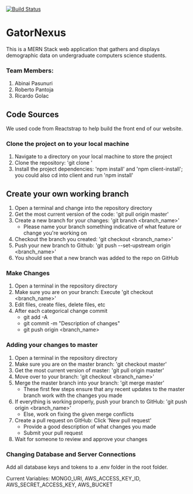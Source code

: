 [![Build Status](https://travis-ci.com/ARRSeniorProject/gator-nexus.svg?branch=main)](https://travis-ci.com/ARRSeniorProject/gator-nexus)

# GatorNexus

This is a MERN Stack web application that gathers and displays demographic data on undergraduate computers science students.

### Team Members:

1. Abinai Pasunuri
2. Roberto Pantoja
3. Ricardo Golac

## Code Sources

We used code from Reactstrap to help build the front end of our website.

### Clone the project on to your local machine

1. Navigate to a directory on your local machine to store the project
2. Clone the repository: 'git clone <clone-link>'
3. Install the project dependencies: 'npm install' and 'npm client-install'; you could also cd into client and run 'npm install'

## Create your own working branch

1. Open a terminal and change into the repository directory
2. Get the most current version of the code: 'git pull origin master'
3. Create a new branch for your changes: 'git branch <branch_name>'
   - Please name your branch something indicative of what feature or change you're working on
4. Checkout the branch you created: 'git checkout <branch_name>'
5. Push your new branch to Github: 'git push --set-upstream origin <branch_name>'
6. You should see that a new branch was added to the repo on GitHub

### Make Changes

1. Open a terminal in the repository directory
2. Make sure you are on your branch: Execute 'git checkout <branch_name>'
3. Edit files, create files, delete files, etc
4. After each categorical change commit
   - git add -A
   - git commit -m "Description of changes"
   - git push origin <branch_name>

### Adding your changes to master

1. Open a terminal in the repository directory
2. Make sure you are on the master branch: 'git checkout master'
3. Get the most current version of master: 'git pull origin master'
4. Move over to your branch: 'git checkout <branch_name>'
5. Merge the master branch into your branch: 'git merge master'
   - These first few steps ensure that any recent updates to the master branch work with the changes you made
6. If everything is working properly, push your branch to GitHub: 'git push origin <branch_name>'
   - Else, work on fixing the given merge conflicts
7. Create a pull request on GitHub: Click 'New pull request'
   - Provide a good description of what changes you made
   - Submit your pull request
8. Wait for someone to review and approve your changes

### Changing Database and Server Connections

Add all database keys and tokens to a .env folder in the root folder.

Current Variables:
MONGO_URI, AWS_ACCESS_KEY_ID, AWS_SECRET_ACCESS_KEY, AWS_BUCKET
